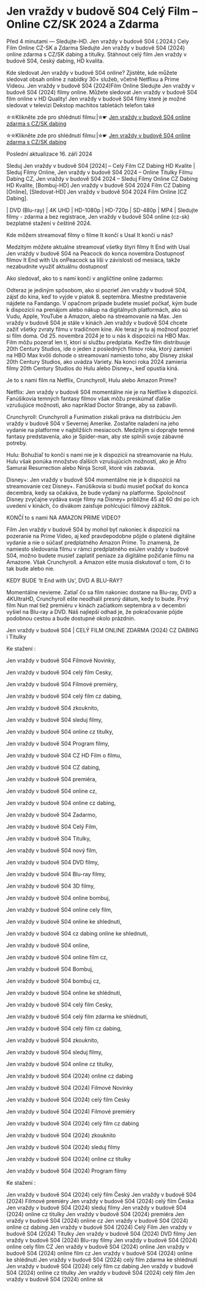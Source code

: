 # Jen vraždy v budově S04 Celý Film – Online CZ/SK 2024 a Zdarma

Před 4 minutami — Sledujte-HD. Jen vraždy v budově S04 (.2024.) Cely Film Online CZ-SK a Zdarma
Sledujte Jen vraždy v budově S04 (2024) online zdarma s CZ/SK dabing a titulky. Stáhnout celý film Jen vraždy v budově S04, český dabing, HD kvalita.

Kde sledovat Jen vraždy v budově S04 online? Zjistěte, kde můžete sledovat obsah online z nabídky 30+ služeb, včetně Netflixu a Prime Videou. Jen vraždy v budově S04 (2024)Film Online Sledujte Jen vraždy v budově S04 (2024) filmy online. Můžete sledovat Jen vraždy v budově S04 film online v HD Quality! Jen vraždy v budově S04 filmy které je možné sledovat v televizi Dekstop machitos tabletách telefon také

✮✮Klikněte zde pro shlédnutí filmu:|✮☛ [Jen vraždy v budově S04 online zdarma s CZ/SK dabing](https://onlinecz-skdabingtitulkyzdarmo.blogspot.com/2024/09/jen-vrazdy-v-budove-s04-cely-film.html)

✮✮Klikněte zde pro shlédnutí filmu:|✮☛ [Jen vraždy v budově S04 online zdarma s CZ/SK dabing](https://onlinecz-skdabingtitulkyzdarmo.blogspot.com/2024/09/jen-vrazdy-v-budove-s04-cely-film.html)

Poslední aktualizace 16. září 2024


Sleduj Jen vraždy v budově S04 [2024] – Celý Film CZ Dabing HD Kvalite | Sleduj Filmy Online, Jen vraždy v budově S04 2024 – Online Titulky Filmu Dabing CZ, Jen vraždy v budově S04 2024 – Sleduj Filmy Online CZ Dabing HD Kvalite, [Bombuj-HD] Jen vraždy v budově S04 2024 Film CZ Dabing [Online], [Sledovat-HD] Jen vraždy v budově S04 2024 Film Online [CZ Dabing].

| DVD (Blu-ray) | 4K UHD | HD-1080p | HD-720p | SD-480p | MP4 | Sledujte filmy - zdarma a bez registrace, Jen vraždy v budově S04 online (cz-sk) bezplatné stažení v češtině 2024.

Kde môžem streamovať filmy o filme It končí s Usal It končí u nás?

Medzitým môžete aktuálne streamovať všetky štyri filmy It End with Usal Jen vraždy v budově S04 na Peacock do konca novembra Dostupnosť filmov It End with Us onPeacock sa líši v závislosti od mesiaca, takže nezabudnite využiť aktuálnu dostupnosť

Ako sledovať, ako to s nami končí v angličtine online zadarmo:

Odteraz je jediným spôsobom, ako si pozrieť Jen vraždy v budově S04, zájsť do kina, keď to vyjde v piatok 8. septembra. Miestne predstavenie nájdete na Fandango. V opačnom prípade budete musieť počkať, kým bude k dispozícii na prenájom alebo nákup na digitálnych platformách, ako sú Vudu, Apple, YouTube a Amazon, alebo na streamovanie na Max. Jen vraždy v budově S04 je stále v kinách Jen vraždy v budově S04 chcete zažiť všetky zvraty filmu v tradičnom kine. Ale teraz je tu aj možnosť pozrieť si film doma. Od 25. novembra 2024 je to u nás k dispozícii na HBO Max. Film môžu pozerať len tí, ktorí si službu predplatia. Keďže film distribuuje 20th Century Studios, ide o jeden z posledných filmov roka, ktorý zamieri na HBO Max kvôli dohode o streamovaní namiesto toho, aby Disney získal 20th Century Studios, ako uvádza Variety. Na konci roka 2024 zamieria filmy 20th Century Studios do Hulu alebo Disney+, keď opustia kiná.

Je to s nami film na Netflix, Crunchyroll, Hulu alebo Amazon Prime?

Netflix: Jen vraždy v budově S04 momentálne nie je na Netflixe k dispozícii. Fanúšikovia temných fantasy filmov však môžu preskúmať ďalšie vzrušujúce možnosti, ako napríklad Doctor Strange, aby sa zabavili.

Crunchyroll: Crunchyroll a Funimation získali práva na distribúciu Jen vraždy v budově S04 v Severnej Amerike. Zostaňte naladení na jeho vydanie na platforme v najbližších mesiacoch. Medzitým si doprajte temné fantasy predstavenia, ako je Spider-man, aby ste splnili svoje zábavné potreby.

Hulu: Bohužiaľ to končí s nami nie je k dispozícii na streamovanie na Hulu. Hulu však ponúka množstvo ďalších vzrušujúcich možností, ako je Afro Samurai Resurrection alebo Ninja Scroll, ktoré vás zabavia.

Disney+: Jen vraždy v budově S04 momentálne nie je k dispozícii na streamovanie cez Disney+. Fanúšikovia si budú musieť počkať do konca decembra, kedy sa očakáva, že bude vydaný na platforme. Spoločnosť Disney zvyčajne vydáva svoje filmy na Disney+ približne 45 až 60 dní po ich uvedení v kinách, čo divákom zaisťuje pohlcujúci filmový zážitok.

KONČÍ to s nami NA AMAZON PRIME VIDEO?

Film Jen vraždy v budově S04 by mohol byť nakoniec k dispozícii na pozeranie na Prime Video, aj keď pravdepodobne pôjde o platené digitálne vydanie a nie o súčasť predplatného Amazon Prime. To znamená, že namiesto sledovania filmu v rámci predplatného exiJen vraždy v budově S04, možno budete musieť zaplatiť peniaze za digitálne požičanie filmu na Amazone. Však Crunchyroll. a Amazon ešte musia diskutovať o tom, či to tak bude alebo nie.

KEDY BUDE ‘It End with Us’, DVD A BLU-RAY?

Momentálne nevieme. Zatiaľ čo sa film nakoniec dostane na Blu-ray, DVD a 4KUltraHD, Crunchyroll ešte neodhalil presný dátum, kedy to bude. Prvý film Nun mal tiež premiéru v kinách začiatkom septembra a v decembri vyšiel na Blu-ray a DVD. Náš najlepší odhad je, že pokračovanie pôjde podobnou cestou a bude dostupné okolo prázdnin.

Jen vraždy v budově S04 | CELÝ FILM ONLINE ZDARMA (2024) CZ DABING i Titulky

Ke stažení :

Jen vraždy v budově S04 Filmové Novinky,

Jen vraždy v budově S04 celý film Cesky,

Jen vraždy v budově S04 Filmové premiéry,

Jen vraždy v budově S04 celý film cz dabing,

Jen vraždy v budově S04 zkouknito,

Jen vraždy v budově S04 sleduj filmy,

Jen vraždy v budově S04 online cz titulky,

Jen vraždy v budově S04 Program filmy,

Jen vraždy v budově S04 CZ HD Film o filmu,

Jen vraždy v budově S04 CZ dabing,

Jen vraždy v budově S04 premiéra,

Jen vraždy v budově S04 online cz,

Jen vraždy v budově S04 online cz dabing,

Jen vraždy v budově S04 Zadarmo,

Jen vraždy v budově S04 Celý Film,

Jen vraždy v budově S04 Titulky,

Jen vraždy v budově S04 nový film,

Jen vraždy v budově S04 DVD filmy,

Jen vraždy v budově S04 Blu-ray filmy,

Jen vraždy v budově S04 3D filmy,

Jen vraždy v budově S04 online bombuj,

Jen vraždy v budově S04 online cely film,

Jen vraždy v budově S04 online ke shlednuti,

Jen vraždy v budově S04 cz dabing online ke shlednuti,

Jen vraždy v budově S04 online,

Jen vraždy v budově S04 online film cz,

Jen vraždy v budově S04 Bombuj,

Jen vraždy v budově S04 bombuj cz,

Jen vraždy v budově S04 online ke shlédnutí,

Jen vraždy v budově S04 celý film Cesky,

Jen vraždy v budově S04 celý film zdarma ke shlédnutí,

Jen vraždy v budově S04 celý film cz dabing,

Jen vraždy v budově S04 zkouknito,

Jen vraždy v budově S04 sleduj filmy,

Jen vraždy v budově S04 online cz titulky,

Jen vraždy v budově S04 (2024) online cz dabing

Jen vraždy v budově S04 (2024) Filmové Novinky

Jen vraždy v budově S04 (2024) celý film Cesky

Jen vraždy v budově S04 (2024) Filmové premiéry

Jen vraždy v budově S04 (2024) celý film cz dabing

Jen vraždy v budově S04 (2024) zkouknito

Jen vraždy v budově S04 (2024) sleduj filmy

Jen vraždy v budově S04 (2024) online cz titulky

Jen vraždy v budově S04 (2024) Program filmy

Ke stažení :

Jen vraždy v budově S04 (2024) celý film Český Jen vraždy v budově S04 (2024) Filmové premiéry Jen vraždy v budově S04 (2024) celý film Česka Jen vraždy v budově S04 (2024) sleduj filmy Jen vraždy v budově S04 (2024) online cz titulky Jen vraždy v budově S04 (2024) premiéra Jen vraždy v budově S04 (2024) online cz Jen vraždy v budově S04 (2024) online cz dabing Jen vraždy v budově S04 (2024) Celý Film Jen vraždy v budově S04 (2024) Titulky Jen vraždy v budově S04 (2024) DVD filmy Jen vraždy v budově S04 (2024) Blu-ray filmy Jen vraždy v budově S04 (2024) online cely film CZ Jen vraždy v budově S04 (2024) online Jen vraždy v budově S04 (2024) online film cz Jen vraždy v budově S04 (2024) online ke shlédnutí Jen vraždy v budově S04 (2024) celý film zdarma ke shlédnutí Jen vraždy v budově S04 (2024) celý film cz dabing Jen vraždy v budově S04 (2024) online cz titulky Jen vraždy v budově S04 (2024) celý film Jen vraždy v budově S04 (2024) online sk
